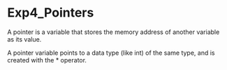 # Exp4_Pointers
A pointer is a variable that stores the memory address of another variable as its value.

A pointer variable points to a data type (like int) of the same type, and is created with the * operator.
